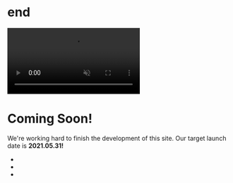 # end
<!DOCTYPE html>
<html lang="en">
    <head>
        <meta charset="utf-8" />
        <meta name="viewport" content="width=device-width, initial-scale=1, shrink-to-fit=no" />
        <meta name="description" content="" />
        <meta name="BTK" content="" />
        <title>Flower</title>
        <link rel="icon" type="image/x-icon" href="assets/istockphoto-1208448157-170667a.jpg" />
        <!-- Font Awesome icons (free version)-->
        <script src="https://use.fontawesome.com/releases/v5.15.3/js/all.js" crossorigin="anonymous"></script>
        <!-- Google fonts-->
        <link href="https://fonts.googleapis.com/css?family=Source+Sans+Pro:200,200i,300,300i,400,400i,600,600i,700,700i,900,900i" rel="stylesheet" />
        <link href="https://fonts.googleapis.com/css?family=Merriweather:300,300i,400,400i,700,700i,900,900i" rel="stylesheet" />
        <!-- Core theme CSS (includes Bootstrap)-->
        <link href="css/styles.css" rel="stylesheet" />
    </head>
    <body>
        <div class="overlay"></div>
        <video playsinline="playsinline" autoplay="autoplay" muted="muted" loop="loop"><source src="claude-monet-3d-animation-luca-agnani-studio.mp4" type="video/mp4" /></video>
        <div class="masthead">
            <div class="masthead-bg"></div>
            <div class="container h-100">
                <div class="row h-100">
                    <div class="col-12 my-auto">
                        <div class="masthead-content text-white py-5 py-md-0">
                            <h1 class="mb-3">Coming Soon!</h1>
                            <p class="mb-5">
                                We're working hard to finish the development of this site. Our target launch date is
                                <strong>2021.05.31!</strong>                               
                        </div>
                    </div>
                </div>
            </div>
        </div>
        <div class="social-icons">
            <ul class="list-unstyled text-center mb-0">
                <li class="list-unstyled-item">
                    <a href="https://twitter.com/account/access"><i class="fab fa-twitter"></i></a>
                </li>
                <li class="list-unstyled-item">
                    <a href="https://www.facebook.com/tamas.banki.90/"><i class="fab fa-facebook-f"></i></a>
                </li>
                <li class="list-unstyled-item">
                    <a href="https://www.instagram.com/"><i class="fab fa-instagram"></i></a>
                </li>
            </ul>
        </div>
        <!-- Bootstrap core JS-->
        <script src="https://code.jquery.com/jquery-3.5.1.min.js"></script>
        <script src="https://cdn.jsdelivr.net/npm/bootstrap@4.6.0/dist/js/bootstrap.bundle.min.js"></script>
        <!-- Core theme JS-->
        <script src="js/scripts.js"></script>
    </body>
</html>
